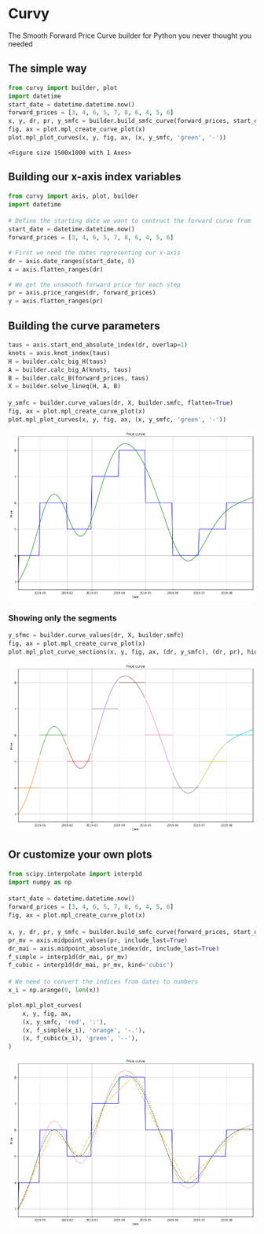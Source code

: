 # Curvy
The Smooth Forward Price Curve builder for Python you never thought you needed

## The simple way


```python
from curvy import builder, plot
import datetime
start_date = datetime.datetime.now()
forward_prices = [3, 4, 6, 5, 7, 8, 6, 4, 5, 6]
x, y, dr, pr, y_smfc = builder.build_smfc_curve(forward_prices, start_date)
fig, ax = plot.mpl_create_curve_plot(x)
plot.mpl_plot_curves(x, y, fig, ax, (x, y_smfc, 'green', '-'))
```


    <Figure size 1500x1000 with 1 Axes>


## Building our x-axis index variables


```python
from curvy import axis, plot, builder
import datetime

# Define the starting date we want to contruct the forward curve from
start_date = datetime.datetime.now()
forward_prices = [3, 4, 6, 5, 7, 8, 6, 4, 5, 6]
```


```python
# First we need the dates representing our x-axis
dr = axis.date_ranges(start_date, 8)
x = axis.flatten_ranges(dr)
```


```python
# We get the unsmooth forward price for each step
pr = axis.price_ranges(dr, forward_prices)
y = axis.flatten_ranges(pr)
```

## Building the curve parameters


```python
taus = axis.start_end_absolute_index(dr, overlap=1)
knots = axis.knot_index(taus)
H = builder.calc_big_H(taus)
A = builder.calc_big_A(knots, taus)
B = builder.calc_B(forward_prices, taus)
X = builder.solve_lineq(H, A, B)

y_smfc = builder.curve_values(dr, X, builder.smfc, flatten=True)
fig, ax = plot.mpl_create_curve_plot(x)
plot.mpl_plot_curves(x, y, fig, ax, (x, y_smfc, 'green', '-'))
```


![png](output_7_0.png)


### Showing only the segments


```python
y_sfmc = builder.curve_values(dr, X, builder.smfc)
fig, ax = plot.mpl_create_curve_plot(x)
plot.mpl_plot_curve_sections(x, y, fig, ax, (dr, y_smfc), (dr, pr), hide_price=True)
```


![png](output_9_0.png)


## Or customize your own plots


```python
from scipy.interpolate import interp1d
import numpy as np

start_date = datetime.datetime.now()
forward_prices = [3, 4, 6, 5, 7, 8, 6, 4, 5, 6]
fig, ax = plot.mpl_create_curve_plot(x)

x, y, dr, pr, y_smfc = builder.build_smfc_curve(forward_prices, start_date)
pr_mv = axis.midpoint_values(pr, include_last=True)
dr_mai = axis.midpoint_absolute_index(dr, include_last=True)
f_simple = interp1d(dr_mai, pr_mv)
f_cubic = interp1d(dr_mai, pr_mv, kind='cubic')

# We need to convert the indices from dates to numbers
x_i = np.arange(0, len(x))
```


```python
plot.mpl_plot_curves(
    x, y, fig, ax,
    (x, y_smfc, 'red', ':'),
    (x, f_simple(x_i), 'orange', '-.'),
    (x, f_cubic(x_i), 'green', '--'),
)
```


![png](output_12_0.png)

